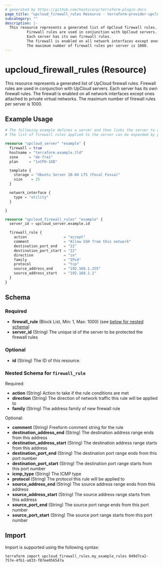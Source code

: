 ```yaml
---
# generated by https://github.com/hashicorp/terraform-plugin-docs
page_title: "upcloud_firewall_rules Resource - terraform-provider-upcloud"
subcategory: ""
description: |-
  This resource represents a generated list of UpCloud firewall rules.
          Firewall rules are used in conjunction with UpCloud servers.
          Each server has its own firewall rules.
          The firewall is enabled on all network interfaces except ones attached to private virtual networks.
          The maximum number of firewall rules per server is 1000.
---
```


# upcloud_firewall_rules (Resource)

This resource represents a generated list of UpCloud firewall rules. 
		Firewall rules are used in conjunction with UpCloud servers. 
		Each server has its own firewall rules. 
		The firewall is enabled on all network interfaces except ones attached to private virtual networks. 
		The maximum number of firewall rules per server is 1000.

## Example Usage

```terraform
# The following example defines a server and then links the server to a single firewall rule. 
# The list of firewall rules applied to the server can be expanded by providing additional server_firewall_rules blocks.

resource "upcloud_server" "example" {
  firewall = true
  hostname = "terraform.example.tld"
  zone     = "de-fra1"
  plan     = "1xCPU-1GB"

  template {
    storage = "Ubuntu Server 20.04 LTS (Focal Fossa)"
    size    = 25
  }

  network_interface {
    type = "utility"
  }

}

resource "upcloud_firewall_rules" "example" {
  server_id = upcloud_server.example.id

  firewall_rule {
    action                 = "accept"
    comment                = "Allow SSH from this network"
    destination_port_end   = "22"
    destination_port_start = "22"
    direction              = "in"
    family                 = "IPv4"
    protocol               = "tcp"
    source_address_end     = "192.168.1.255"
    source_address_start   = "192.168.1.1"
  }
}
```

<!-- schema generated by tfplugindocs -->
## Schema

### Required

- **firewall_rule** (Block List, Min: 1, Max: 1000) (see [below for nested schema](#nestedblock--firewall_rule))
- **server_id** (String) The unique id of the server to be protected the firewall rules

### Optional

- **id** (String) The ID of this resource.

<a id="nestedblock--firewall_rule"></a>
### Nested Schema for `firewall_rule`

Required:

- **action** (String) Action to take if the rule conditions are met
- **direction** (String) The direction of network traffic this rule will be applied to
- **family** (String) The address family of new firewall rule

Optional:

- **comment** (String) Freeform comment string for the rule
- **destination_address_end** (String) The destination address range ends from this address
- **destination_address_start** (String) The destination address range starts from this address
- **destination_port_end** (String) The destination port range ends from this port number
- **destination_port_start** (String) The destination port range starts from this port number
- **icmp_type** (String) The ICMP type
- **protocol** (String) The protocol this rule will be applied to
- **source_address_end** (String) The source address range ends from this address
- **source_address_start** (String) The source address range starts from this address
- **source_port_end** (String) The source port range ends from this port number
- **source_port_start** (String) The source port range starts from this port number

## Import

Import is supported using the following syntax:

```shell
terraform import upcloud_firewall_rules.my_example_rules 049d7ca2-757e-4fb1-a833-f87ee056547a
```

